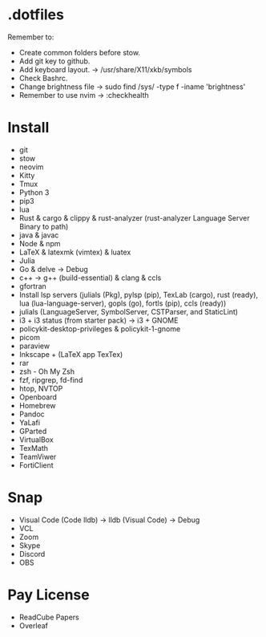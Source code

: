 # .dotfiles
Remember to:
- Create common folders before stow.
- Add git key to github.
- Add keyboard layout. -> /usr/share/X11/xkb/symbols
- Check Bashrc.
- Change brightness file -> sudo find /sys/ -type f -iname 'brightness'
- Remember to use nvim -> :checkhealth

# Install
- git
- stow
- neovim
- Kitty
- Tmux
- Python 3
- pip3
- lua
- Rust & cargo & clippy & rust-analyzer (rust-analyzer Language Server Binary to path)
- java & javac
- Node & npm
- LaTeX & latexmk (vimtex) & luatex
- Julia
- Go & delve -> Debug
- c++ -> g++ (build-essential) & clang & ccls
- gfortran
- Install lsp servers (julials (Pkg), pylsp (pip), TexLab (cargo), rust (ready), lua (lua-language-server), gopls (go), fortls (pip), ccls (ready))
- julials (LanguageServer, SymbolServer, CSTParser, and StaticLint)
- i3 + i3 status (from starter pack) -> i3 + GNOME
- policykit-desktop-privileges & policykit-1-gnome
- picom
- paraview
- Inkscape + (LaTeX app TexTex)
- rar
- zsh - Oh My Zsh
- fzf, ripgrep, fd-find
- htop, NVTOP
- Openboard
- Homebrew
- Pandoc
- YaLafi
- GParted
- VirtualBox
- TexMath
- TeamViwer
- FortiClient

# Snap
- Visual Code (Code lldb) -> lldb (Visual Code) -> Debug
- VCL
- Zoom
- Skype
- Discord
- OBS

# Pay License
- ReadCube Papers
- Overleaf
